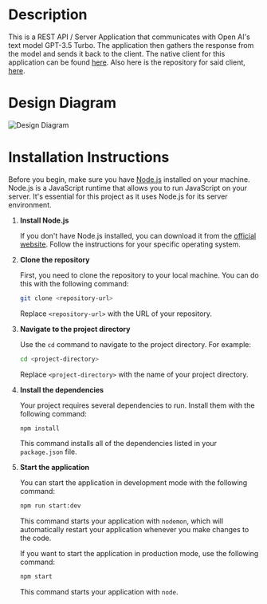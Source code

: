 # Description

This is a REST API / Server Application that communicates with Open AI's text model GPT-3.5 Turbo. 
The application then gathers the response from the model and sends it back to the client. The native client for this application can be found [here](https://effulgent-praline-4dbf11.netlify.app/). Also here is the repository for said client, [here](https://github.com/fidotheprince/dynamic-shopping-list).

# Design Diagram

![Design Diagram](https://effulgent-praline-4dbf11.netlify.app/documents/grocery-pal-design.png)

# Installation Instructions

Before you begin, make sure you have [Node.js](https://nodejs.org/) installed on your machine. Node.js is a JavaScript runtime that allows you to run JavaScript on your server. It's essential for this project as it uses Node.js for its server environment.

1. **Install Node.js**

   If you don't have Node.js installed, you can download it from the [official website](https://nodejs.org/). Follow the instructions for your specific operating system.

2. **Clone the repository**

   First, you need to clone the repository to your local machine. You can do this with the following command:

   ```bash
   git clone <repository-url>
   ```

   Replace `<repository-url>` with the URL of your repository.

3. **Navigate to the project directory**

   Use the `cd` command to navigate to the project directory. For example:

   ```bash
   cd <project-directory>
   ```

   Replace `<project-directory>` with the name of your project directory.

4. **Install the dependencies**

   Your project requires several dependencies to run. Install them with the following command:

   ```bash
   npm install
   ```

   This command installs all of the dependencies listed in your `package.json` file.

5. **Start the application**

   You can start the application in development mode with the following command:

   ```bash
   npm run start:dev
   ```

   This command starts your application with `nodemon`, which will automatically restart your application whenever you make changes to the code.

   If you want to start the application in production mode, use the following command:

   ```bash
   npm start
   ```

   This command starts your application with `node`.